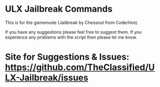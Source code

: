 ULX Jailbreak Commands
=============

This is for the gamemode (Jailbreak by Chessnut from Coderhire)


If you have any suggestions please feel free to suggest them. If you experience any problems with the script then please let me know.


Site for Suggestions & Issues:
https://github.com/TheClassified/ULX-Jailbreak/issues
====

